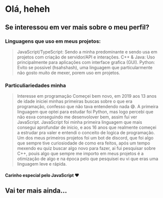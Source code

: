 # Olá, heheh

## Se interessou em ver mais sobre o meu perfil?

### Linguagens que uso em meus projetos:
> JavaScript/TypeScript: Sendo a minha predominante e sendo usa em projetos com criação de servidor/API e interações.
> C++ & Java: Uso principalmente para aplicações com interface grafica (GUI).
> Python: Evito se possivel (hsahshash), uma linguagem que particularmente não gosto muito de mexer, porem uso em projetos.

### Particuliariedades minha

> Interesse em programação Começei bem novo, em 2019 aos 13 anos de idade iniciei minhas primeiras buscas sobre o que era programação, confesso que não tava entendendo nada 😅. A primeira linguagem que optei para estudar foi Python, mas logo percebi que não esva conseguindo me desenvolover bem, assim fui ver JavaScript. JavaScript foi minha primeira linguagem que mais consegui aprofundar de inicio, e aos 16 anos que realmente começei a estrudar pra valer e entendi o conceito de logica de programação. Um dos meus primeiros projetos foi um bot de discord, que foi algo que sempre tive curiosiodade de como era feitos, após um tempo mexendo eu quiz buscar algo novo para fazer, ai fui pesquisar sobre C++, pouis algo que sempre me importo em meus projetos é a otimização de algo e na época pelo que pesquisei eu vi que eras uma linguagem leve e rápida.

#### Carinho especial pelo JavaScript ❤

## Vai ter mais ainda...
